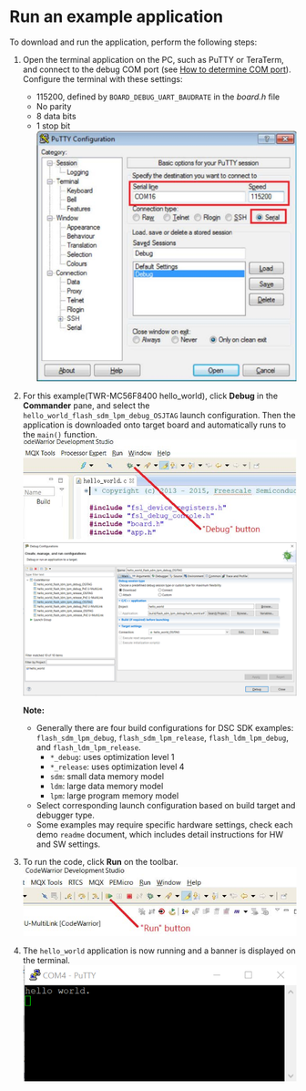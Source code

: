 # Run an example application

To download and run the application, perform the following steps:

1.  Open the terminal application on the PC, such as PuTTY or TeraTerm, and connect to the debug COM port \(see [How to determine COM port](/gsd/package/how_to_determine_com_port.md)\). Configure the terminal with these settings:

    - 115200, defined by `BOARD_DEBUG_UART_BAUDRATE` in the *board.h* file
    - No parity
    - 8 data bits
    - 1 stop bit
    ![](/gsd/package/images/terminal_putty_configurations.jpg "Terminal (PuTTY) configuration")

2.  For this example(TWR-MC56F8400 hello_world), click **Debug** in the **Commander** pane, and select the `hello_world_flash_sdm_lpm_debug_OSJTAG` launch configuration.
    Then the application is downloaded onto target board and automatically runs to the `main()` function.
    ![](/gsd/package/images/codewarrior_debug_button.jpg "Debug button")
    ![](/gsd/package/images/codewarrior_debug_configuration_selection.png "Debug configuration selection")

    **Note:**
    - Generally there are four build configurations for DSC SDK examples: `flash_sdm_lpm_debug`, `flash_sdm_lpm_release`, `flash_ldm_lpm_debug`, and `flash_ldm_lpm_release`.
      * `*_debug`: uses optimization level 1
      * `*_release`: uses optimization level 4
      * `sdm`: small data memory model
      * `ldm`: large data memory model
      * `lpm`: large program memory model
    - Select corresponding launch configuration based on build target and debugger type.
    - Some examples may require specific hardware settings, check each demo `readme` document, which includes detail instructions for HW and SW settings.

3.  To run the code, click **Run** on the toolbar.
    ![](/gsd/package/images/codewarrior_run_button.jpg "Run button")

4.  The `hello_world` application is now running and a banner is displayed on the terminal.
    ![](/gsd/package/images/text_display_hello_world.png "Text display of the hello_world demo")

